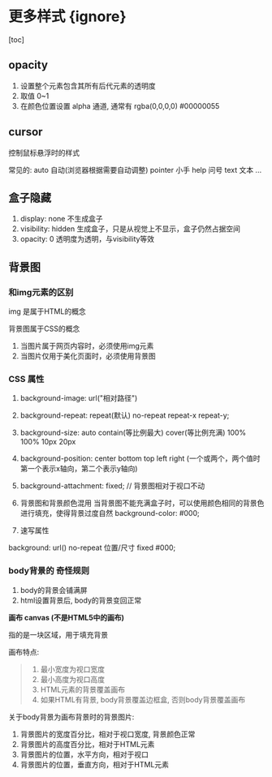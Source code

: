# 更多样式 {ignore}

[toc]

## opacity
1. 设置整个元素包含其所有后代元素的透明度
2. 取值 0~1
3. 在颜色位置设置 alpha 通道, 通常有 rgba(0,0,0,0)  #00000055

## cursor
控制鼠标悬浮时的样式

常见的: 
auto 自动(浏览器根据需要自动调整)
pointer 小手
help 问号
text 文本
...

## 盒子隐藏

1. display: none 不生成盒子
2. visibility: hidden 生成盒子，只是从视觉上不显示，盒子仍然占据空间
3. opacity: 0 透明度为透明，与visibility等效

## 背景图

### 和img元素的区别

img 是属于HTML的概念

背景图属于CSS的概念

1. 当图片属于网页内容时，必须使用img元素
2. 当图片仅用于美化页面时，必须使用背景图

### CSS 属性

1. background-image: url("相对路径")

2. background-repeat: repeat(默认) no-repeat repeat-x repeat-y;

3. background-size: 
auto 
contain(等比例最大) 
cover(等比例充满)
100% 100%
10px 20px

4. background-position: center bottom top left right (一个或两个，两个值时第一个表示x轴向，第二个表示y轴向)

5. background-attachment: fixed; // 背景图相对于视口不动

6. 背景图和背景颜色混用
当背景图不能充满盒子时，可以使用颜色相同的背景色进行填充，使得背景过度自然
background-color: #000;

7. 速写属性

background: url() no-repeat 位置/尺寸 fixed #000;

### body背景的 奇怪规则

1. body的背景会铺满屏
2. html设置背景后, body的背景变回正常

**画布 canvas (不是HTML5中的画布)**

指的是一块区域，用于填充背景

画布特点: 
> 1. 最小宽度为视口宽度
> 2. 最小高度为视口高度
> 3. HTML元素的背景覆盖画布
> 4. 如果HTML有背景, body背景覆盖边框盒, 否则body背景覆盖画布

关于body背景为画布背景时的背景图片: 
1. 背景图片的宽度百分比，相对于视口宽度, 背景颜色正常
2. 背景图片的高度百分比，相对于HTML元素
3. 背景图片的位置，水平方向，相对于视口
4. 背景图片的位置，垂直方向，相对于HTML元素